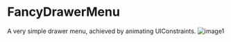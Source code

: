 # FancyDrawerMenu
A very simple drawer menu, achieved by animating UIConstraints. 
![image1](https://user-images.githubusercontent.com/34909046/50716834-7b632000-1051-11e9-9a06-9bb3c11b4298.gif)
